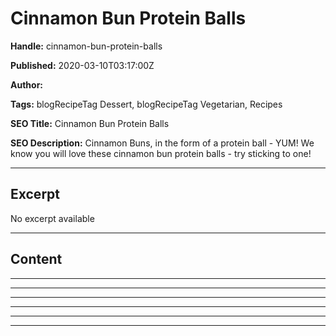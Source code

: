 # Cinnamon Bun Protein Balls

**Handle:** cinnamon-bun-protein-balls

**Published:** 2020-03-10T03:17:00Z

**Author:**  

**Tags:** blogRecipeTag Dessert, blogRecipeTag Vegetarian, Recipes

**SEO Title:** Cinnamon Bun Protein Balls

**SEO Description:** Cinnamon Buns, in the form of a protein ball - YUM! We know you will love these cinnamon bun protein balls - try sticking to one!

---

## Excerpt

No excerpt available

---

## Content

---

---

---

---

---

---

